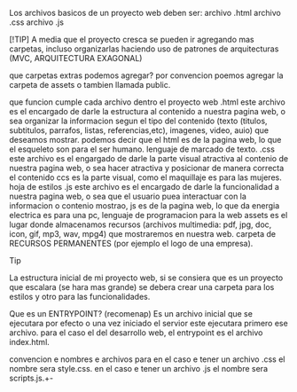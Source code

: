 Los archivos basicos de un proyecto web deben ser:
archivo .html
archivo .css
archivo .js

[!TIP]
A media que el proyecto cresca se pueden ir agregando mas carpetas, incluso organizarlas haciendo uso de patrones de arquitecturas (MVC, ARQUITECTURA EXAGONAL)

que carpetas extras podemos agregar?
por convencion poemos agregar la carpeta de assets o tambien llamada public.

que funcion cumple cada archivo dentro el proyecto web
.html este archivo es el encargado de darle la estructura al contenido a nuestra pagina web, o sea organizar la informacion segun el tipo del contenido (texto (titulos, subtitulos, parrafos, listas, referencias,etc), imagenes, video, auio) que deseamos mostrar. podemos decir que el html es de la pagina web, lo que el esqueleto son para el ser humano. lenguaje de marcado de texto.
.css este archivo es el engargado de darle la parte visual atractiva al contenio de nuestra pagina web, o sea hacer atractiva y posicionar de manera correcta el contenido ccs es la parte visual, como el maquillaje es para las mujeres. hoja de estilos
.js este archivo es el encargado de darle la funcionalidad a nuestra pagina web, o sea que el usuario puea interactuar con la informacion o contenio mostrao, js es de la pagina web, lo que da energia electrica es para una pc, lenguaje de programacion para la web
assets es el lugar donde almacenamos recursos (archivos multimedia: pdf, jpg, doc, icon, gif, mp3, wav, mpg4) que mostraremos en nuestra web. carpeta de RECURSOS PERMANENTES (por ejemplo el logo de una empresa).

>[!TIP]
>La estructura inicial de mi proyecto web, si se consiera que es un proyecto que escalara (se hara mas grande) se debera crear una carpeta para los estilos y otro para las funcionalidades.

Que es un ENTRYPOINT? (recomenap)
Es un archivo inicial que se ejecutara por efecto o una vez iniciado el servior este ejecutara primero ese archivo.
para el caso el del desarrollo web, el entrypoint es el archivo index.html.


convencion e nombres e archivos para
en el caso e tener un archivo .css el nombre sera style.css.
en el caso e tener un archivo .js el nombre sera scripts.js.+-